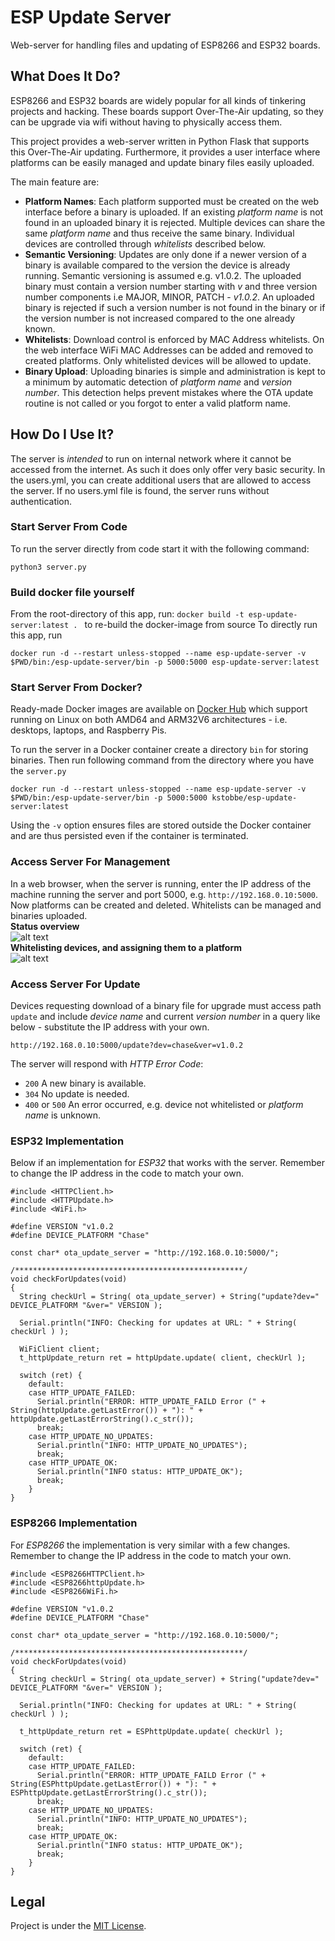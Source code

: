 # ESP Update Server

Web-server for handling files and updating of ESP8266 and ESP32 boards.

## What Does It Do?

ESP8266 and ESP32 boards are widely popular for all kinds of tinkering projects and hacking. These boards support Over-The-Air updating, so they can be upgrade via wifi without having to physically access them.

This project provides a web-server written in Python Flask that supports this Over-The-Air updating. Furthermore, it provides a user interface where platforms can be easily managed and update binary files easily uploaded.

The main feature are:

- **Platform Names**: Each platform supported must be created on the web interface before a binary is uploaded. If an existing _platform name_ is not found in an uploaded binary it is rejected. Multiple devices can share the same _platform name_ and thus receive the same binary. Individual devices are controlled through _whitelists_ described below.
- **Semantic Versioning**: Updates are only done if a newer version of a binary is available compared to the version the device is already running. Semantic versioning is assumed e.g. v1.0.2. The uploaded binary must contain a version number starting with _v_ and three version number components i.e MAJOR, MINOR, PATCH - _v1.0.2_. An uploaded binary is rejected if such a version number is not found in the binary or if the version number is not increased compared to the one already known. 
- **Whitelists**: Download control is enforced by MAC Address whitelists. On the web interface WiFi MAC Addresses can be added and removed to created platforms. Only whitelisted devices will be allowed to update.
- **Binary Upload**: Uploading binaries is simple and administration is kept to a minimum by automatic detection of _platform name_ and _version number_. This detection helps prevent mistakes where the OTA update routine is not called or you forgot to enter a valid platform name.

## How Do I Use It?

The server is _intended_ to run on internal network where it cannot be accessed from the internet. As such it does only offer very basic security. In the users.yml, you can create additional users that are allowed to access the server. If no users.yml file is found, the server runs without authentication.

### Start Server From Code

To run the server directly from code start it with the following command:

```
python3 server.py
```

### Build docker file yourself
From the root-directory of this app, run: `docker build -t esp-update-server:latest . ` to re-build the docker-image from source
To directly run this app, run
```
docker run -d --restart unless-stopped --name esp-update-server -v $PWD/bin:/esp-update-server/bin -p 5000:5000 esp-update-server:latest
```

### Start Server From Docker?

Ready-made Docker images are available on [Docker Hub](https://hub.docker.com/r/kstobbe/esp-update-server/) which support running on Linux on both AMD64 and ARM32V6 architectures - i.e. desktops, laptops, and Raspberry Pis.

To run the server in a Docker container create a directory `bin` for storing binaries. Then run following command from the directory where you have the `server.py`

```
docker run -d --restart unless-stopped --name esp-update-server -v $PWD/bin:/esp-update-server/bin -p 5000:5000 kstobbe/esp-update-server:latest
```

Using the `-v` option ensures files are stored outside the Docker container and are thus persisted even if the container is terminated.

### Access Server For Management

In a web browser, when the server is running, enter the IP address of the machine running the server and port 5000, e.g. `http://192.168.0.10:5000`. Now platforms can be created and deleted. Whitelists can be managed and binaries uploaded.  
**Status overview**  
![alt text](img/status.png "Status overview")  
**Whitelisting devices, and assigning them to a platform**  
![alt text](img/whitelist.png "Whitelist page")  

### Access Server For Update

Devices requesting download of a binary file for upgrade must access path `update` and include _device name_ and current _version number_ in a query like below - substitute the IP address with your own.

```
http://192.168.0.10:5000/update?dev=chase&ver=v1.0.2
```

The server will respond with _HTTP Error Code_:
- `200` A new binary is available.
- `304` No update is needed.
- `400` or `500` An error occurred, e.g. device not whitelisted or _platform name_ is unknown.

### ESP32 Implementation

Below if an implementation for _ESP32_ that works with the server. Remember to change the IP address in the code to match your own.

```
#include <HTTPClient.h>
#include <HTTPUpdate.h>
#include <WiFi.h>

#define VERSION "v1.0.2
#define DEVICE_PLATFORM "Chase"

const char* ota_update_server = "http://192.168.0.10:5000/";

/***************************************************/
void checkForUpdates(void)
{
  String checkUrl = String( ota_update_server) + String("update?dev=" DEVICE_PLATFORM "&ver=" VERSION );

  Serial.println("INFO: Checking for updates at URL: " + String( checkUrl ) );

  WiFiClient client;
  t_httpUpdate_return ret = httpUpdate.update( client, checkUrl );

  switch (ret) {
    default:
    case HTTP_UPDATE_FAILED:
      Serial.println("ERROR: HTTP_UPDATE_FAILD Error (" + String(httpUpdate.getLastError()) + "): " + httpUpdate.getLastErrorString().c_str());
      break;
    case HTTP_UPDATE_NO_UPDATES:
      Serial.println("INFO: HTTP_UPDATE_NO_UPDATES");
      break;
    case HTTP_UPDATE_OK:
      Serial.println("INFO status: HTTP_UPDATE_OK");
      break;
    }
}
```

### ESP8266 Implementation

For _ESP8266_ the implementation is very similar with a few changes. Remember to change the IP address in the code to match your own.

```
#include <ESP8266HTTPClient.h>
#include <ESP8266httpUpdate.h>
#include <ESP8266WiFi.h>

#define VERSION "v1.0.2
#define DEVICE_PLATFORM "Chase"

const char* ota_update_server = "http://192.168.0.10:5000/";

/***************************************************/
void checkForUpdates(void)
{
  String checkUrl = String( ota_update_server) + String("update?dev=" DEVICE_PLATFORM "&ver=" VERSION );

  Serial.println("INFO: Checking for updates at URL: " + String( checkUrl ) );
  
  t_httpUpdate_return ret = ESPhttpUpdate.update( checkUrl );

  switch (ret) {
    default:
    case HTTP_UPDATE_FAILED:
      Serial.println("ERROR: HTTP_UPDATE_FAILD Error (" + String(ESPhttpUpdate.getLastError()) + "): " + ESPhttpUpdate.getLastErrorString().c_str());
      break;
    case HTTP_UPDATE_NO_UPDATES:
      Serial.println("INFO: HTTP_UPDATE_NO_UPDATES");
      break;
    case HTTP_UPDATE_OK:
      Serial.println("INFO status: HTTP_UPDATE_OK");
      break;
    }
}
```

## Legal

Project is under the [MIT License](LICENSE.md).
